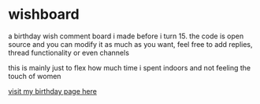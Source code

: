 # wishboard

a birthday wish comment board i made before i turn 15. the code is open source and you can modify it as much as you want, feel free to add replies, thread functionality or even channels

this is mainly just to flex how much time i spent indoors and not feeling the touch of women



[visit my birthday page here](https://evan.systems/birthday)
